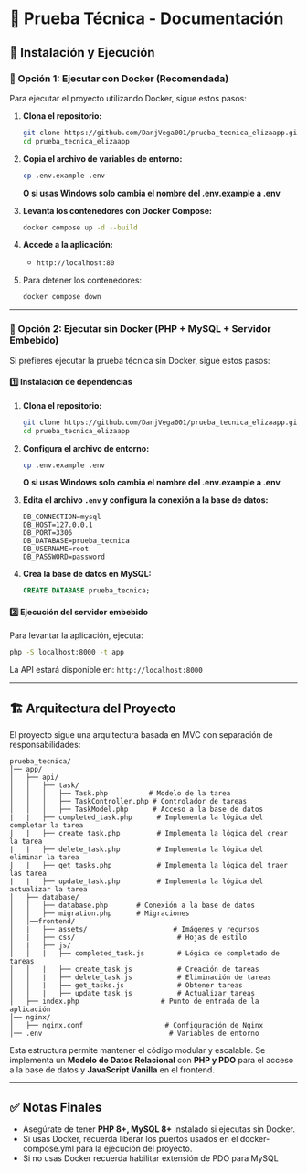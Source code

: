 # 📌 Prueba Técnica - Documentación

## 🚀 Instalación y Ejecución

### 🔹 Opción 1: Ejecutar con Docker (Recomendada)

Para ejecutar el proyecto utilizando Docker, sigue estos pasos:

1. **Clona el repositorio:**
   ```sh
   git clone https://github.com/DanjVega001/prueba_tecnica_elizaapp.git
   cd prueba_tecnica_elizaapp
   ```

2. **Copia el archivo de variables de entorno:**
   ```sh
   cp .env.example .env
   ```

   **O si usas Windows solo cambia el nombre del .env.example a .env**

3. **Levanta los contenedores con Docker Compose:**
   ```sh
   docker compose up -d --build
   ```

4. **Accede a la aplicación:**  
   - `http://localhost:80`
   
5. Para detener los contenedores:
   ```sh
   docker compose down
   ```

---

### 🔹 Opción 2: Ejecutar sin Docker (PHP + MySQL + Servidor Embebido)

Si prefieres ejecutar la prueba técnica sin Docker, sigue estos pasos:

#### **1️⃣ Instalación de dependencias**

1. **Clona el repositorio:**
   ```sh
   git clone https://github.com/DanjVega001/prueba_tecnica_elizaapp.git
   cd prueba_tecnica_elizaapp
   ```

2. **Configura el archivo de entorno:**
   ```sh
   cp .env.example .env
   ```

    **O si usas Windows solo cambia el nombre del .env.example a .env**


3. **Edita el archivo `.env` y configura la conexión a la base de datos:**
   ```env
   DB_CONNECTION=mysql
   DB_HOST=127.0.0.1
   DB_PORT=3306
   DB_DATABASE=prueba_tecnica
   DB_USERNAME=root
   DB_PASSWORD=password
   ```

4. **Crea la base de datos en MySQL:**
   ```sql
   CREATE DATABASE prueba_tecnica;
   ```

#### **2️⃣ Ejecución del servidor embebido**

Para levantar la aplicación, ejecuta:
```sh
php -S localhost:8000 -t app
```

La API estará disponible en: `http://localhost:8000`

---

## 🏗️ Arquitectura del Proyecto

El proyecto sigue una arquitectura basada en MVC con separación de responsabilidades:

```
prueba_tecnica/
│── app/
│   ├── api/
│   │   ├── task/
│   │   │   ├── Task.php          # Modelo de la tarea
│   │   │   ├── TaskController.php # Controlador de tareas
│   │   │   ├── TaskModel.php      # Acceso a la base de datos
|   |   ├── completed_task.php      # Implementa la lógica del completar la tarea      
|   |   ├── create_task.php         # Implementa la lógica del crear la tarea  
|   |   ├── delete_task.php         # Implementa la lógica del eliminar la tarea  
|   |   ├── get_tasks.php           # Implementa la lógica del traer las tarea  
|   |   ├── update_task.php         # Implementa la lógica del actualizar la tarea  
│   ├── database/
│   │   ├── database.php       # Conexión a la base de datos
│   │   ├── migration.php      # Migraciones
│   │──frontend/
│   |   ├── assets/                     # Imágenes y recursos
│   |   ├── css/                         # Hojas de estilo
│   |   ├── js/
│   │   |   ├── completed_task.js        # Lógica de completado de tareas
│   │   |   ├── create_task.js           # Creación de tareas
│   │   |   ├── delete_task.js           # Eliminación de tareas
│   │   |   ├── get_tasks.js             # Obtener tareas
│   │   |   ├── update_task.js           # Actualizar tareas
│   ├── index.php                    # Punto de entrada de la aplicación
│── nginx/
│   ├── nginx.conf                    # Configuración de Nginx
│── .env                               # Variables de entorno
```

Esta estructura permite mantener el código modular y escalable. Se implementa un **Modelo de Datos Relacional** con **PHP y PDO** para el acceso a la base de datos y **JavaScript Vanilla** en el frontend.

---

## ✅ Notas Finales
- Asegúrate de tener **PHP 8+, MySQL 8+** instalado si ejecutas sin Docker.
- Si usas Docker, recuerda liberar los puertos usados en el docker-compose.yml para la ejecución del proyecto.
- Si no usas Docker recuerda habilitar extensión de PDO para MySQL
